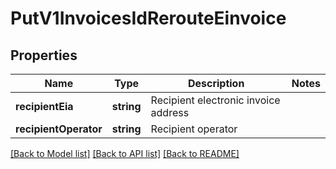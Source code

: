 # PutV1InvoicesIdRerouteEinvoice

## Properties
Name | Type | Description | Notes
------------ | ------------- | ------------- | -------------
**recipientEia** | **string** | Recipient electronic invoice address | 
**recipientOperator** | **string** | Recipient operator | 

[[Back to Model list]](../README.md#documentation-for-models) [[Back to API list]](../README.md#documentation-for-api-endpoints) [[Back to README]](../README.md)


